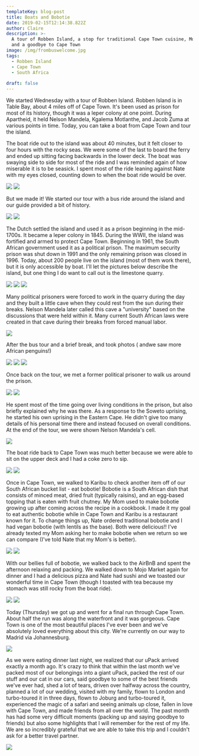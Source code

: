 ```yaml
---
templateKey: blog-post
title: Boats and Bobotie
date: 2019-02-15T12:14:38.822Z
author: Claire
description: >-
  A tour of Robben Island, a stop for traditional Cape Town cuisine, Mojo Market
  and a goodbye to Cape Town
image: /img/frombuswelcome.jpg
tags:
  - Robben Island
  - Cape Town
  - South Africa
  
draft: false
---
```

We started Wednesday with a tour of Robben Island.  Robben Island is in Table Bay, about 4 miles off of Cape Town.  It's been used as prison for most of its history, though it was a leper colony at one point.  During Apartheid, it held Nelson Mandela, Kgalema Motlanthe, and Jacob Zuma at various points in time.  Today, you can take a boat from Cape Town and tour the island.

The boat ride out to the island was about 40 minutes, but it felt closer to four hours with the rocky seas.  We were some of the last to board the ferry and ended up sitting facing backwards in the lower deck.  The boat was swaying side to side for most of the ride and I was reminded again of how miserable it is to be seasick.  I spent most of the ride leaning against Nate with my eyes closed, counting down to when the boat ride would be over.

![](/img/capeTown/boatCapeTown.jpg)
![](/img/capeTown/boatCapeTown2.jpg)

But we made it!  We started our tour with a bus ride around the island and our guide provided a bit of history.  

![](/img/capeTown/busShot.jpg)
![](/img/capeTown/busTourGuide.jpg)

The Dutch settled the island and used it as a prison beginning in the mid-1700s.  It became a leper colony in 1845.  During the WWII, the island was fortified and armed to protect Cape Town.  Beginning in 1961, the South African government used it as a political prison.  The maximum security prison was shut down in 1991 and the only remaining prison was closed in 1996.  Today, about 200 people live on the island (most of them work there), but it is only accessible by boat.  I'll let the pictures below describe the island, but one thing I do want to call out is the limestone quarry.  

![](/img/capeTown/fromBusLeper.jpg)
![](/img/capeTown/fromBuslimestoneQuarryRocks.jpg)
![](/img/capeTown/fromthebusFlags.jpg)

Many political prisoners were forced to work in the quarry during the day and they built a little cave when they could rest from the sun during their breaks.  Nelson Mandela later called this cave a "university" based on the discussions that were held within it.  Many current South African laws were created in that cave during their breaks from forced manual labor.

![](/img/capeTown/limestoneCave.jpg)

After the bus tour and a brief break, and took photos ( andwe saw more African penguins!)

![](/img/capeTown/photosClaireRI.jpg)
![](/img/capeTown/photosNateRI.jpg)
![](/img/capeTown/photosPenguins.jpg)

Once back on the tour, we met a former political prisoner to walk us around the prison. 

![](/img/capeTown/prisonTourGuide.jpg)
![](/img/capeTown/prisonTourGuide2.jpg)

He spent most of the time going over living conditions in the prison, but also briefly explained why he was there.  As a response to the Soweto uprising, he started his own uprising in the Eastern Cape.  He didn't give too many details of his personal time there and instead focused on overall conditions.  At the end of the tour, we were shown Nelson Mandela's cell.

![](/img/capeTown/mandelaCell.jpg)

The boat ride back to Cape Town was much better because we were able to sit on the upper deck and I had a coke zero to sip. 

![](/img/capeTown/wavesBackBouy.jpg)
![](/img/capeTown/wavesSeagul.jpg)

Once in Cape Town, we walked to Karibu to check another item off of our South African bucket list - eat bobotie!  Bobotie is a South African dish that consists of minced meat, dried fruit (typically raisins), and an egg-based topping that is eaten with fruit chutney.  My Mom used to make bobotie growing up after coming across the recipe in a cookbook.  I made it my goal to eat authentic bobotie while in Cape Town and Karibu is a restaurant known for it.  To change things up, Nate ordered traditional bobotie and I had vegan bobotie (with lentils as the base).  Both were delicious!!  I've already texted my Mom asking her to make bobotie when we return so we can compare (I've told Nate that my Mom's is better).

![](/img/capeTown/bobotieBabe.jpg)
![](/img/capeTown/bobotiePhoto.jpg)

With our bellies full of bobotie, we walked back to the AirBnB and spent the afternoon relaxing and packing.  We walked down to Mojo Market again for dinner and I had a delicious pizza and Nate had sushi and we toasted our wonderful time in Cape Town (though I toasted with tea because my stomach was still rocky from the boat ride).

![](/img/capeTown/mojoBeers.jpg)
![](/img/capeTown/mojoBand.jpg)

Today (Thursday) we got up and went for a final run through Cape Town.  About half the run was along the waterfront and it was gorgeous.  Cape Town is one of the most beautiful places I've ever been and we've absolutely loved everything about this city.  We're currently on our way to Madrid via Johannesburg.  

![](/img/capeTown/waterfrontRun.JPG)

As we were eating dinner last night, we realized that our uPack arrived exactly a month ago.  It's crazy to think that within the last month we've packed most of our belongings into a giant uPack, packed the rest of our stuff and our cat in our cars, said goodbye to some of the best friends we've ever had, shed a lot of tears, driven over halfway across the country, planned a lot of our wedding, visited with my family, flown to London and turbo-toured it in three days, flown to Joburg and turbo-toured it, experienced the magic of a safari and seeing animals up close, fallen in love with Cape Town, and made friends from all over the world.  The past month has had some very difficult moments (packing up and saying goodbye to friends) but also some highlights that I will remember for the rest of my life.  We are so incredibly grateful that we are able to take this trip and I couldn't ask for a better travel partner.

![](/img/capeTown/EndPhoto.jpg)
